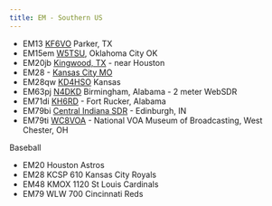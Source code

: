 ```yaml
---
title: EM - Southern US
---
```


* EM13 [KF6VO](http://ranch-pt.no-ip.org:8073/) Parker, TX
* EM15em [W5TSU](http://sdr.w5tsu.net:8073/), Oklahoma City OK
* EM20jb [Kingwood, TX](http://skhicks.ddns.net:8073/) - near Houston
* EM28 - [Kansas City MO](http://136.63.226.118:8073/)
* EM28qw [KD4HSO](http://64.136.200.36:8073/) Kansas
* EM63pj [N4DKD](http://n4dkd.asuscomm.com:8901/)
  Birmingham, Alabama - 2 meter WebSDR
* EM71di [KH6RD](http://kh6rd.sytes.net:8073/) -
  Fort Rucker, Alabama
* EM79bi [Central Indiana SDR](http://38.86.67.206:8073/) -
  Edinburgh, IN
* EM79ti [WC8VOA](http://websdr.wc8voa.org:8073/) -
  National VOA Museum of Broadcasting, West Chester, OH

Baseball

* EM20 Houston Astros
* EM28 KCSP 610 Kansas City Royals
* EM48 KMOX 1120 St Louis Cardinals
* EM79 WLW 700 Cincinnati Reds
